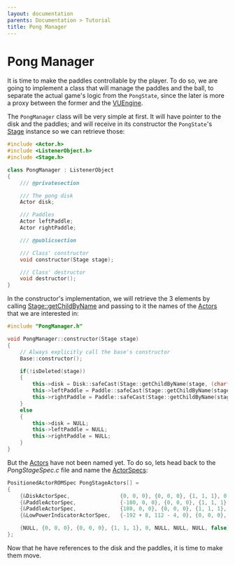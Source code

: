 ```yaml
---
layout: documentation
parents: Documentation > Tutorial
title: Pong Manager
---
```


# Pong Manager

It is time to make the paddles controllable by the player. To do so, we are going to implement a class that will manage the paddles and the ball, to separate the actual game's logic from the `PongState`, since the later is more a proxy between the former and the [VUEngine](https://github.com/VUEngine/VUEngine-Core).

The `PongManager` class will be very simple at first. It will have pointer to the disk and the paddles; and will receive in its constructor the `PongState`'s [Stage](/documentation/api/class-stage/) instance so we can retrieve those:

```cpp
#include <Actor.h>
#include <ListenerObject.h>
#include <Stage.h>

class PongManager : ListenerObject
{
    /// @privatesection

    /// The pong disk
    Actor disk;

    /// Paddles
    Actor leftPaddle;
    Actor rightPaddle;

    /// @publicsection

    /// Class' constructor
    void constructor(Stage stage);

    /// Class' destructor
    void destructor();
}
```

In the constructor's implementation, we will retrieve the 3 elements by calling [Stage::getChildByName](/documentation/api/class-stage/) and passing to it the names of the [Actors](/documentation/api/class-actor/) that we are interested in:

```cpp
#include "PongManager.h"

void PongManager::constructor(Stage stage)
{
    // Always explicitly call the base's constructor
    Base::constructor();

	if(!isDeleted(stage))
	{
		this->disk = Disk::safeCast(Stage::getChildByName(stage, (char*)"Disk", false));
		this->leftPaddle = Paddle::safeCast(Stage::getChildByName(stage, (char*)"PadL", true));
		this->rightPaddle = Paddle::safeCast(Stage::getChildByName(stage, (char*)"PadR", true));
	}
    else
    {
        this->disk = NULL;
        this->leftPaddle = NULL;
        this->rightPaddle = NULL;
    }
}
```

But the [Actors](/documentation/api/class-actor/) have not been named yet. To do so, lets head back to the *PongStageSpec.c* file and name the [ActorSpecs](/documentation/api/struct-actor-spec/):

```cpp
PositionedActorROMSpec PongStageActors[] =
{	
    {&DiskActorSpec, 				{0, 0, 0}, {0, 0, 0}, {1, 1, 1}, 0, "Disk", NULL, NULL, false},
    {&PaddleActorSpec, 				{-180, 0, 0}, {0, 0, 0}, {1, 1, 1}, 0, "PadL", NULL, NULL, false},
    {&PaddleActorSpec, 				{180, 0, 0}, {0, 0, 0}, {1, 1, 1}, 0, "PadR", NULL, NULL, false},
    {&LowPowerIndicatorActorSpec, 	{-192 + 8, 112 - 4, 0}, {0, 0, 0}, {1, 1, 1}, 0, NULL, NULL, NULL, false},

    {NULL, {0, 0, 0}, {0, 0, 0}, {1, 1, 1}, 0, NULL, NULL, NULL, false},
};
```

Now that he have references to the disk and the paddles, it is time to make them move.